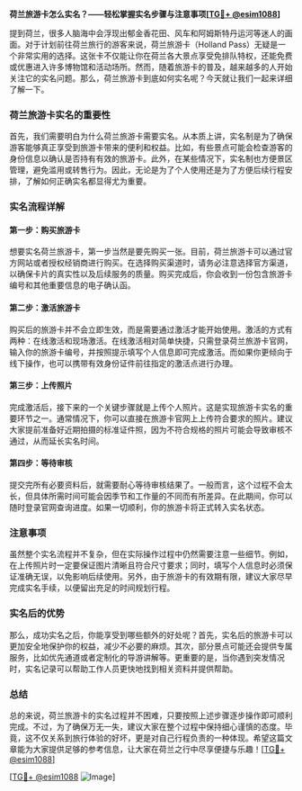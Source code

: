 **荷兰旅游卡怎么实名？——轻松掌握实名步骤与注意事项[[TG💪+ @esim1088](https://t.me/s/esim1088)]**

提到荷兰，很多人脑海中会浮现出郁金香花田、风车和阿姆斯特丹运河等迷人的画面。对于计划前往荷兰旅行的游客来说，荷兰旅游卡（Holland Pass）无疑是一个非常实用的选择。这张卡不仅能让你在荷兰各大景点享受免排队特权，还能免费或优惠进入许多博物馆和活动场所。然而，随着旅游卡的普及，越来越多的人开始关注它的实名问题。那么，荷兰旅游卡到底如何实名呢？今天就让我们一起来详细了解一下。

### 荷兰旅游卡实名的重要性

首先，我们需要明白为什么荷兰旅游卡需要实名。从本质上讲，实名制是为了确保游客能够真正享受到旅游卡带来的便利和权益。比如，有些景点可能会检查游客的身份信息以确认是否持有有效的旅游卡。此外，在某些情况下，实名制也方便景区管理，避免滥用或转售行为。因此，无论是为了个人使用还是为了方便后续行程安排，了解如何正确实名都显得尤为重要。

### 实名流程详解

#### 第一步：购买旅游卡

想要实名荷兰旅游卡，第一步当然是要先购买一张。目前，荷兰旅游卡可以通过官方网站或者授权经销商进行购买。在选择购买渠道时，请务必注意选择官方渠道，以确保卡片的真实性以及后续服务的质量。购买完成后，你会收到一份包含旅游卡编号和其他重要信息的电子确认函。

#### 第二步：激活旅游卡

购买后的旅游卡并不会立即生效，而是需要通过激活才能开始使用。激活的方式有两种：在线激活和现场激活。在线激活相对简单快捷，只需登录荷兰旅游卡官网，输入你的旅游卡编号，并按照提示填写个人信息即可完成激活。而如果你更倾向于线下操作，也可以携带有效身份证件前往指定的激活点进行办理。

#### 第三步：上传照片

完成激活后，接下来的一个关键步骤就是上传个人照片。这是实现旅游卡实名的重要环节之一。通常情况下，你可以直接在旅游卡官网上上传符合要求的照片。建议大家提前准备好近期拍摄的标准证件照，因为不符合规格的照片可能会导致审核不通过，从而延长实名时间。

#### 第四步：等待审核

提交完所有必要资料后，就需要耐心等待审核结果了。一般而言，这个过程不会太长，但具体所需时间可能会因季节和工作量的不同而有所差异。在此期间，你可以随时登录官网查询进度。如果一切顺利，你的旅游卡将正式转入实名状态。

### 注意事项

虽然整个实名流程并不复杂，但在实际操作过程中仍然需要注意一些细节。例如，在上传照片时一定要保证图片清晰且符合尺寸要求；同时，填写个人信息时必须保证准确无误，以免影响后续使用。另外，由于旅游卡的有效期有限，建议大家尽早完成实名手续，以便留出充足的时间规划行程。

### 实名后的优势

那么，成功实名之后，你能享受到哪些额外的好处呢？首先，实名后的旅游卡可以更加安全地保护你的权益，减少不必要的麻烦。其次，部分景点可能还会提供专属服务，比如优先通道或者定制化的导游讲解等。更重要的是，当你遇到突发情况时，实名记录可以帮助工作人员更快地找到相关资料并提供帮助。

### 总结

总的来说，荷兰旅游卡的实名过程并不困难，只要按照上述步骤逐步操作即可顺利完成。不过，为了确保万无一失，建议大家在整个过程中保持细心谨慎的态度。毕竟，这不仅关系到旅行体验的好坏，更是对自己行程负责的一种体现。希望这篇文章能为大家提供足够的参考信息，让大家在荷兰之行中尽享便捷与乐趣！[[TG💪+ @esim1088](https://t.me/s/esim1088)]

[[TG💪+ @esim1088](https://t.me/s/esim1088) ![Image](https://i.postimg.cc/4NQfJmqS/Snipaste-2025-05-13-00-14-12.png)]